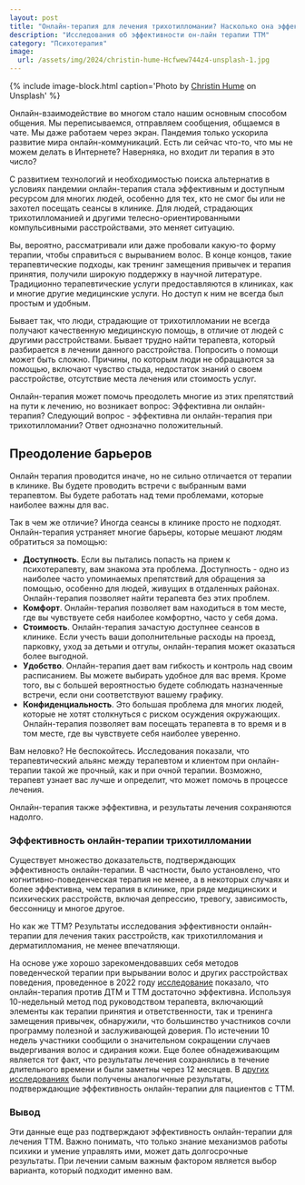 ```yaml
---
layout: post
title: "Онлайн-терапия для лечения трихотилломании? Насколько она эффективна?"
description: "Исследования об эффективности он-лайн терапии ТТМ"
category: "Психотерапия"
image:
  url: /assets/img/2024/christin-hume-Hcfwew744z4-unsplash-1.jpg
---
```


{% include image-block.html
caption='Photo by <a href="https://unsplash.com/@christinhumephoto" rel="nofollow">Christin Hume</a> on Unsplash'
%}

Онлайн-взаимодействие во многом стало нашим основным способом общения. Мы переписываемся, отправляем сообщения, общаемся в чате. 
Мы даже работаем через экран. Пандемия только ускорила развитие мира онлайн-коммуникаций. Есть ли сейчас что-то, 
что мы не можем делать в Интернете? Наверняка, но входит ли терапия в это число?  

С развитием технологий и необходимостью поиска альтернатив в условиях пандемии онлайн-терапия стала эффективным 
и доступным ресурсом для многих людей, особенно для тех, кто не смог бы или не захотел посещать сеансы в клинике. 
Для людей, страдающих трихотилломанией и другими телесно-ориентированными компульсивными расстройствами, это меняет ситуацию.  

Вы, вероятно, рассматривали или даже пробовали какую-то форму терапии, чтобы справиться с вырыванием волос. 
В конце концов, такие терапевтические подходы, как тренинг замещения привычек и терапия принятия, получили широкую поддержку 
в научной литературе. Традиционно терапевтические услуги предоставляются в клиниках, как и многие другие медицинские услуги. 
Но доступ к ним не всегда был простым и удобным.   

Бывает так, что люди, страдающие от трихотилломании не всегда получают качественную медицинскую помощь, 
в отличие от людей с другими расстройствами. Бывает трудно найти терапевта, который разбирается в лечении данного 
расстройства. Попросить о помощи может быть сложно. Причины, по которым люди не обращаются за помощью, включают 
чувство стыда, недостаток знаний о своем расстройстве, отсутствие места лечения или стоимость услуг.   

Онлайн-терапия может помочь преодолеть многие из этих препятствий на пути к лечению, но возникает вопрос: 
Эффективна ли онлайн-терапия? Следующий вопрос - эффективна ли онлайн-терапия при трихотилломании? Ответ однозначно положительный.  

## Преодоление барьеров

Онлайн терапия проводится иначе, но не сильно отличается от терапии в клинике. Вы будете проводить встречи 
с выбранным вами терапевтом. Вы будете работать над теми проблемами, которые наиболее важны для вас.  

Так в чем же отличие? Иногда сеансы в клинике просто не подходят. Онлайн-терапия устраняет многие барьеры, 
которые мешают людям обратиться за помощью:  
- **Доступность**. Если вы пытались попасть на прием к психотерапевту, вам знакома эта проблема. Доступность - одно 
  из наиболее часто упоминаемых препятствий для обращения за помощью, особенно для людей, живущих в отдаленных районах. 
Онлайн-терапия позволяет найти терапевта без этих проблем.   
- **Комфорт**. Онлайн-терапия позволяет вам находиться в том месте, где вы чувствуете себя наиболее комфортно, часто у себя дома.
- **Стоимость**. Онлайн-терапия зачастую доступнее сеансов в клинике. Если учесть ваши дополнительные расходы на проезд, 
парковку, уход за детьми и отгулы, онлайн-терапия может оказаться более выгодной.
- **Удобство**. Онлайн-терапия дает вам гибкость и контроль над своим расписанием. Вы можете выбирать удобное 
для вас время. Кроме того, вы с большей вероятностью будете соблюдать назначенные встречи, если они соответствуют вашему графику.
- **Конфиденциальность**. Это большая проблема для многих людей, которые не хотят столкнуться с риском осуждения 
окружающих. Онлайн-терапия позволяет вам посещать терапевта в то время и в том месте, где вы чувствуете себя наиболее уверенно.

Вам неловко? Не беспокойтесь. Исследования показали, что терапевтический альянс между терапевтом и 
клиентом при онлайн-терапии такой же прочный, как и при очной терапии. Возможно, терапевт узнает вас лучше и определит, 
что может помочь в процессе лечения.

Онлайн-терапия также эффективна, и результаты лечения сохраняются надолго.

### Эффективность онлайн-терапии трихотилломании 

Существует множество доказательств, подтверждающих эффективность онлайн-терапии. В частности, было установлено, что 
когнитивно-поведенческая терапия не менее, а в некоторых случаях и более эффективна, чем терапия в клинике, при ряде 
медицинских и психических расстройств, включая депрессию, тревогу, зависимость, бессонницу и многое другое.    

Но как же ТТМ? Результаты исследования эффективности онлайн-терапии для лечения таких расстройств, 
как трихотилломания и дерматилломания, не менее впечатляющи.   

На основе уже хорошо зарекомендовавших себя методов поведенческой терапии при вырывании волос и других расстройствах поведения, 
проведенное в 2022 году <a href="https://www.sciencedirect.com/science/article/pii/S221478292200080X?via%3Dihub" rel="nofollow">исследование</a> показало, 
что онлайн-терапия против ДТМ и ТТМ достаточно эффективна. Используя 10-недельный метод под руководством терапевта, включающий 
элементы как терапии принятия и ответственности, так и тренинга замещения привычек, обнаружили, что большинство участников сочли 
программу полезной и заслуживающей доверия. По истечении 10 недель участники сообщили о значительном сокращении случаев выдергивания 
волос и сдирания кожи. Еще более обнадеживающим является тот факт, что результаты лечения сохранялись в течение длительного времени и 
были заметны через 12 месяцев. В <a href="https://www.sciencedirect.com/science/article/abs/pii/S2211364922000185" rel="nofollow">других исследованиях</a> были получены 
аналогичные результаты, подтверждающие эффективность онлайн-терапии для пациентов с ТТМ.
  
### Вывод  

Эти данные еще раз подтверждают эффективность онлайн-терапии для лечения ТТМ. Важно понимать, что только знание механизмов 
работы психики и умение управлять ими, может дать долгосрочные результаты.
При лечении самым важным фактором является выбор варианта, который подходит именно вам.

